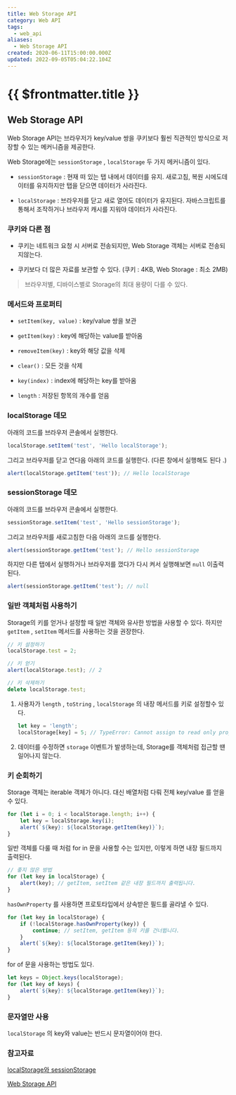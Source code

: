 ```yaml
---
title: Web Storage API
category: Web API
tags:
  - web_api
aliases:
  - Web Storage API
created: 2020-06-11T15:00:00.000Z
updated: 2022-09-05T05:04:22.104Z
---
```


# {{ $frontmatter.title }}

## Web Storage API

Web Storage API는 브라우저가 key/value 쌍을 쿠키보다 훨씬 직관적인 방식으로 저장할 수 있는 메커니즘을 제공한다.

Web Storage에는 `sessionStorage` , `localStorage` 두 가지 메커니즘이 있다.

- `sessionStorage` : 현재 떠 있는 탭 내에서 데이터를 유지. 새로고침, 복원 시에도데이터를 유지하지만 탭을 닫으면 데이터가 사라진다.

- `localStorage` : 브라우저를 닫고 새로 열어도 데이터가 유지된다. 자바스크립트를통해서 조작하거나 브라우저 캐시를 지워야 데이터가 사라진다.

### 쿠키와 다른 점

- 쿠키는 네트워크 요청 시 서버로 전송되지만, Web Storage 객체는 서버로 전송되지않는다.

- 쿠키보다 더 많은 자료를 보관할 수 있다. (쿠키 : 4KB, Web Storage : 최소 2MB)

> 브라우저별, 디바이스별로 Storage의 최대 용량이 다를 수 있다.

### 메서드와 프로퍼티

- `setItem(key, value)` : key/value 쌍을 보관

- `getItem(key)` : key에 해당하는 value를 받아옴

- `removeItem(key)` : key와 해당 값을 삭제

- `clear()` : 모든 것을 삭제

- `key(index)` : index에 해당하는 key를 받아옴

- `length` : 저장된 항목의 개수를 얻음

### localStorage 데모

아래의 코드를 브라우저 콘솔에서 실행한다.

```javascript
localStorage.setItem('test', 'Hello localStorage');
```

그리고 브라우저를 닫고 연다음 아래의 코드를 실행한다. (다른 창에서 실행해도 된다 .)

```javascript
alert(localStorage.getItem('test')); // Hello localStorage
```

### sessionStorage 데모

아래의 코드를 브라우저 콘솔에서 실행한다.

```javascript
sessionStorage.setItem('test', 'Hello sessionStorage');
```

그리고 브라우저를 새로고침한 다음 아래의 코드를 실행한다.

```javascript
alert(sessionStorage.getItem('test'); // Hello sessionStorage
```

하지만 다른 탭에서 실행하거나 브라우저를 껐다가 다시 켜서 실행해보면 `null` 이출력된다.

```javascript
alert(sessionStorage.getItem('test'); // null
```

### 일반 객체처럼 사용하기

Storage의 키를 얻거나 설정할 때 일반 객체와 유사한 방법을 사용할 수 있다. 하지만 `getItem` , `setItem` 메서드를 사용하는 것을 권장한다.

```javascript
// 키 설정하기
localStorage.test = 2;

// 키 얻기
alert(localStorage.test); // 2

// 키 삭제하기
delete localStorage.test;
```

1. 사용자가 `length` , `toString` , `localStorage` 의 내장 메서드를 키로 설정할수 있다.

   ```javascript
   let key = 'length';
   localStorage[key] = 5; // TypeError: Cannot assign to read only property 'length'...
   ```

1. 데이터를 수정하면 `storage` 이벤트가 발생하는데, Storage를 객체처럼 접근할 땐일어나지 않는다.

### 키 순회하기

Storage 객체는 iterable 객체가 아니다. 대신 배열처럼 다뤄 전체 key/value 를 얻을수 있다.

```javascript
for (let i = 0; i < localStorage.length; i++) {
	let key = localStorage.key(i);
	alert(`${key}: ${localStorage.getItem(key)}`);
}
```

일반 객체를 다룰 때 처럼 for in 문을 사용할 수는 있지만, 이렇게 하면 내장 필드까지 출력된다.

```javascript
// 좋지 않은 방법
for (let key in localStorage) {
	alert(key); // getItem, setItem 같은 내장 필드까지 출력됩니다.
}
```

`hasOwnProperty` 를 사용하면 프로토타입에서 상속받은 필드를 골라낼 수 있다.

```javascript
for (let key in localStorage) {
	if (!localStorage.hasOwnProperty(key)) {
		continue; // setItem, getItem 등의 키를 건너뜁니다.
	}
	alert(`${key}: ${localStorage.getItem(key)}`);
}
```

for of 문을 사용하는 방법도 있다.

```javascript
let keys = Object.keys(localStorage);
for (let key of keys) {
	alert(`${key}: ${localStorage.getItem(key)}`);
}
```

### 문자열만 사용

`localStorage` 의 key와 value는 반드시 문자열이어야 한다.

### 참고자료

[localStorage와 sessionStorage](https://ko.javascript.info/localstorage)

[Web Storage API](https://developer.mozilla.org/en-US/docs/Web/API/Web_Storage_API)
